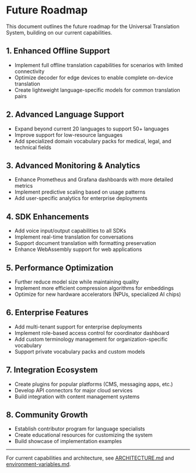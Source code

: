# Future Roadmap

This document outlines the future roadmap for the Universal Translation System, building on our current capabilities.

## 1. Enhanced Offline Support
- Implement full offline translation capabilities for scenarios with limited connectivity
- Optimize decoder for edge devices to enable complete on-device translation
- Create lightweight language-specific models for common translation pairs

## 2. Advanced Language Support
- Expand beyond current 20 languages to support 50+ languages
- Improve support for low-resource languages
- Add specialized domain vocabulary packs for medical, legal, and technical fields

## 3. Advanced Monitoring & Analytics
- Enhance Prometheus and Grafana dashboards with more detailed metrics
- Implement predictive scaling based on usage patterns
- Add user-specific analytics for enterprise deployments

## 4. SDK Enhancements
- Add voice input/output capabilities to all SDKs
- Implement real-time translation for conversations
- Support document translation with formatting preservation
- Enhance WebAssembly support for web applications

## 5. Performance Optimization
- Further reduce model size while maintaining quality
- Implement more efficient compression algorithms for embeddings
- Optimize for new hardware accelerators (NPUs, specialized AI chips)

## 6. Enterprise Features
- Add multi-tenant support for enterprise deployments
- Implement role-based access control for coordinator dashboard
- Add custom terminology management for organization-specific vocabulary
- Support private vocabulary packs and custom models

## 7. Integration Ecosystem
- Create plugins for popular platforms (CMS, messaging apps, etc.)
- Develop API connectors for major cloud services
- Build integration with content management systems

## 8. Community Growth
- Establish contributor program for language specialists
- Create educational resources for customizing the system
- Build showcase of implementation examples

---

For current capabilities and architecture, see [ARCHITECTURE.md](ARCHITECTURE.md) and [environment-variables.md](environment-variables.md).